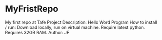 # MyFristRepo
My first repo at Tafe
Project Description: Hello Word Program
How to install / run: Download locally, run on virtual machine. Require latest python. Requires 32GB RAM. 
Author: JF
